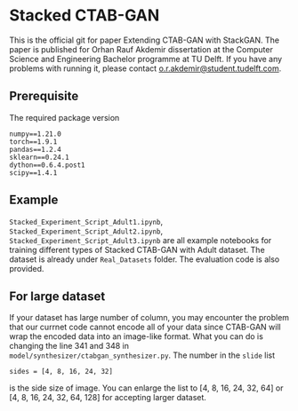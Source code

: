 # Stacked CTAB-GAN
This is the official git for paper Extending CTAB-GAN with StackGAN. The paper is published for Orhan Rauf Akdemir dissertation at the Computer Science and Engineering Bachelor programme at TU Delft. If you have any problems with running it, please contact o.r.akdemir@student.tudelft.com.


## Prerequisite

The required package version
```
numpy==1.21.0
torch==1.9.1
pandas==1.2.4
sklearn==0.24.1
dython==0.6.4.post1
scipy==1.4.1
```

## Example
`Stacked_Experiment_Script_Adult1.ipynb`, `Stacked_Experiment_Script_Adult2.ipynb`, `Stacked_Experiment_Script_Adult3.ipynb` are all example notebooks for training different types of Stacked CTAB-GAN with Adult dataset. The dataset is already under `Real_Datasets` folder. The evaluation code is also provided.

## For large dataset

If your dataset has large number of column, you may encounter the problem that our currnet code cannot encode all of your data since CTAB-GAN will wrap the encoded data into an image-like format. What you can do is changing the line 341 and 348 in `model/synthesizer/ctabgan_synthesizer.py`. The number in the `slide` list
```
sides = [4, 8, 16, 24, 32]
```
is the side size of image. You can enlarge the list to [4, 8, 16, 24, 32, 64] or [4, 8, 16, 24, 32, 64, 128] for accepting larger dataset.


```
